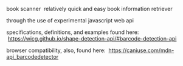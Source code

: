 book scanner
 relatively quick and easy book information retriever

through the use of experimental javascript web api

specifications, definitions, and examples found here:
 https://wicg.github.io/shape-detection-api/#barcode-detection-api

browser compatibility, also, found here:
 https://caniuse.com/mdn-api_barcodedetector
